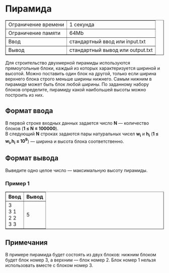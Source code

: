 <h1 class="title">Пирамида</h1>

<table class="test-description" border="1" style="border-collapse:collapse;" cellpadding="5">
	<tbody>
		<tr>
			<td>Ограничение времени</td>
			<td>1 секунда</td>
		<tr>
			<td>Ограничение памяти</td>
            <td>64Mb</td>
		</tr>
		<tr>
			<td>Ввод</td>
            <td>стандартный ввод или input.txt</td>
		</tr>
		<tr>
			<td>Вывод</td>
            <td>стандартный вывод или output.txt</td>
		</tr>
	</tbody>
</table>
<p>Для строительство двухмерной пирамиды используются прямоугольные блоки, каждый из которых характеризуется шириной и высотой. Можно поставить один блок на другой, только если ширина верхнего блока строго меньше ширины нижнего. Самым нижним в пирамиде может быть блок любой ширины. По заданному набору блоков определите, пирамиду какой наибольшей высоты можно построить из них.</p>

<h2>Формат ввода</h2>
<p>В первой строке входных данных задается число <b>N</b> — количество блоков (<b>1 ≤ N ≤ 100000</b>).
<br>В следующий <b>N</b> строках задаются пары натуральных чисел <b>w<sub>i</sub></b> и <b>h<sub>i</sub></b> (<b>1 ≤ w<sub>i</sub>,h<sub>i</sub> ≤ 10<sup>9</sup></b>) — ширина и высота блока соответственно.</p>

<h2>Формат вывода</h2>
<p>Выведите одно целое число — максимальную высоту пирамиды.</p>

<h3>Пример 1</h3>
<table class="in-out" border="1" style="border-collapse:collapse;" cellpadding="5">
      <thead>
         <tr>
            <th>Ввод</th>
            <th>Вывод</th>
         </tr>
      </thead>
	<tbody>
		<tr>
			<td>3
                <br>3 1
                <br>2 2
                <br>3 3</td>
			<td>5</td>
		</tr>
	</tbody>
</table>

<h2>Примечания</h2>
<p>В примере пирамида будет состоять из двух блоков: нижним блоком будет блок номер 3, а верхним — блок номер 2. Блок номер 1 нельзя использовать вместе с блоком номер 3.</p>